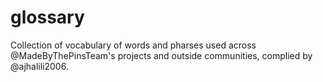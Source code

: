 # glossary
Collection of vocabulary of words and pharses used across @MadeByThePinsTeam's projects and outside communities, complied by @ajhalili2006.
